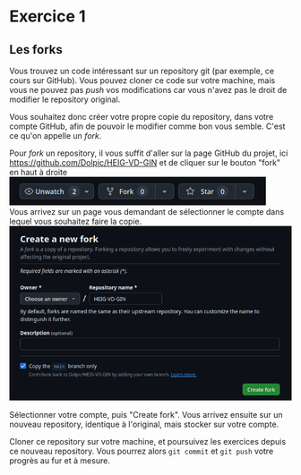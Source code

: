 # Exercice 1

## Les forks

Vous trouvez un code intéressant sur un repository git (par exemple, ce cours sur GitHub). Vous pouvez cloner ce code sur votre machine, mais vous ne pouvez pas *push* vos modifications car vous n'avez pas le droit de modifier le repository original.

Vous souhaitez donc créer votre propre copie du repository, dans votre compte GitHub, afin de pouvoir le modifier comme bon vous semble. C'est ce qu'on appelle un *fork*.

Pour *fork* un repository, il vous suffit d'aller sur la page GitHub du projet, ici https://github.com/Dolpic/HEIG-VD-GIN et de cliquer sur le bouton "fork" en haut à droite ![](fork01.png)   
Vous arrivez sur un page vous demandant de sélectionner le compte dans lequel vous souhaitez faire la copie. ![](fork02.png)

Sélectionner votre compte, puis "Create fork". Vous arrivez ensuite sur un nouveau repository, identique à l'original, mais stocker sur votre compte.

Cloner ce repository sur votre machine, et poursuivez les exercices depuis ce nouveau repository. Vous pourrez alors `git commit` et `git push` votre progrès au fur et à mesure.